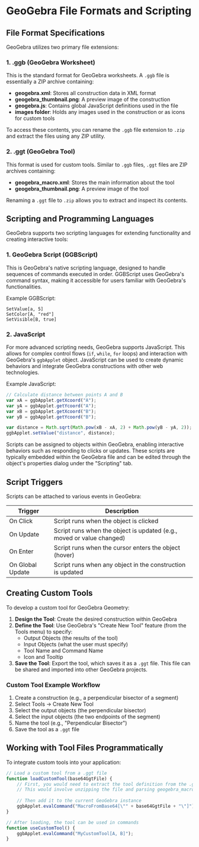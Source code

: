 # GeoGebra File Formats and Scripting

## File Format Specifications

GeoGebra utilizes two primary file extensions:

### 1. .ggb (GeoGebra Worksheet)

This is the standard format for GeoGebra worksheets. A `.ggb` file is essentially a ZIP archive containing:

* **geogebra.xml**: Stores all construction data in XML format
* **geogebra_thumbnail.png**: A preview image of the construction
* **geogebra.js**: Contains global JavaScript definitions used in the file
* **images folder**: Holds any images used in the construction or as icons for custom tools

To access these contents, you can rename the `.ggb` file extension to `.zip` and extract the files using any ZIP utility.

### 2. .ggt (GeoGebra Tool)

This format is used for custom tools. Similar to `.ggb` files, `.ggt` files are ZIP archives containing:

* **geogebra_macro.xml**: Stores the main information about the tool
* **geogebra_thumbnail.png**: A preview image of the tool

Renaming a `.ggt` file to `.zip` allows you to extract and inspect its contents.

## Scripting and Programming Languages

GeoGebra supports two scripting languages for extending functionality and creating interactive tools:

### 1. GeoGebra Script (GGBScript)

This is GeoGebra's native scripting language, designed to handle sequences of commands executed in order. GGBScript uses GeoGebra's command syntax, making it accessible for users familiar with GeoGebra's functionalities.

Example GGBScript:
```
SetValue[a, 5]
SetColor[A, "red"]
SetVisible[B, true]
```

### 2. JavaScript

For more advanced scripting needs, GeoGebra supports JavaScript. This allows for complex control flows (`if`, `while`, `for` loops) and interaction with GeoGebra's `ggbApplet` object. JavaScript can be used to create dynamic behaviors and integrate GeoGebra constructions with other web technologies.

Example JavaScript:
```javascript
// Calculate distance between points A and B
var xA = ggbApplet.getXcoord("A");
var yA = ggbApplet.getYcoord("A");
var xB = ggbApplet.getXcoord("B");
var yB = ggbApplet.getYcoord("B");

var distance = Math.sqrt(Math.pow(xB - xA, 2) + Math.pow(yB - yA, 2));
ggbApplet.setValue("distance", distance);
```

Scripts can be assigned to objects within GeoGebra, enabling interactive behaviors such as responding to clicks or updates. These scripts are typically embedded within the GeoGebra file and can be edited through the object's properties dialog under the "Scripting" tab.

## Script Triggers

Scripts can be attached to various events in GeoGebra:

| Trigger | Description |
|---------|-------------|
| On Click | Script runs when the object is clicked |
| On Update | Script runs when the object is updated (e.g., moved or value changed) |
| On Enter | Script runs when the cursor enters the object (hover) |
| On Global Update | Script runs when any object in the construction is updated |

## Creating Custom Tools

To develop a custom tool for GeoGebra Geometry:

1. **Design the Tool**: Create the desired construction within GeoGebra
2. **Define the Tool**: Use GeoGebra's "Create New Tool" feature (from the Tools menu) to specify:
   - Output Objects (the results of the tool)
   - Input Objects (what the user must specify)
   - Tool Name and Command Name
   - Icon and Tooltip
3. **Save the Tool**: Export the tool, which saves it as a `.ggt` file. This file can be shared and imported into other GeoGebra projects.

### Custom Tool Example Workflow

1. Create a construction (e.g., a perpendicular bisector of a segment)
2. Select Tools → Create New Tool
3. Select the output objects (the perpendicular bisector)
4. Select the input objects (the two endpoints of the segment)
5. Name the tool (e.g., "Perpendicular Bisector")
6. Save the tool as a `.ggt` file

## Working with Tool Files Programmatically

To integrate custom tools into your application:

```javascript
// Load a custom tool from a .ggt file
function loadCustomTool(base64GgtFile) {
    // First, you would need to extract the tool definition from the .ggt file
    // This would involve unzipping the file and parsing geogebra_macro.xml
    
    // Then add it to the current GeoGebra instance
    ggbApplet.evalCommand("MacroFromBase64[\"" + base64GgtFile + "\"]");
}

// After loading, the tool can be used in commands
function useCustomTool() {
    ggbApplet.evalCommand("MyCustomTool[A, B]");
}
```
